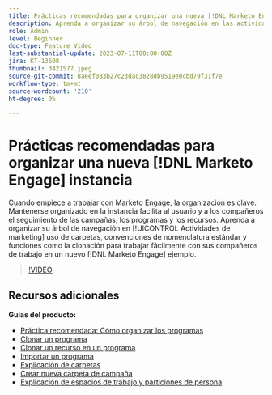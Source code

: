 ```yaml
---
title: Prácticas recomendadas para organizar una nueva [!DNL Marketo Engage] instancia
description: Aprenda a organizar su árbol de navegación en las actividades de marketing mediante carpetas, convenciones de nomenclatura estándar y funciones como la clonación para trabajar fácilmente con sus compañeros en una nueva instancia de Marketo Engage.
role: Admin
level: Beginner
doc-type: Feature Video
last-substantial-update: 2023-07-11T00:00:00Z
jira: KT-13608
thumbnail: 3421577.jpeg
source-git-commit: 8aeef083b27c23dac3828db9519e0cbd79f31f7e
workflow-type: tm+mt
source-wordcount: '210'
ht-degree: 0%

---
```



# Prácticas recomendadas para organizar una nueva [!DNL Marketo Engage] instancia

Cuando empiece a trabajar con Marketo Engage, la organización es clave. Mantenerse organizado en la instancia facilita al usuario y a los compañeros el seguimiento de las campañas, los programas y los recursos. Aprenda a organizar su árbol de navegación en [!UICONTROL Actividades de marketing] uso de carpetas, convenciones de nomenclatura estándar y funciones como la clonación para trabajar fácilmente con sus compañeros de trabajo en un nuevo [!DNL Marketo Engage] ejemplo. 

>[!VIDEO](https://video.tv.adobe.com/v/3421577/?learn=on)

## Recursos adicionales

**Guías del producto:**

* [Práctica recomendada: Cómo organizar los programas](https://experienceleague.adobe.com/docs/marketo/using/product-docs/core-marketo-concepts/programs/working-with-programs/best-practice-how-to-organize-your-programs.html)
* [Clonar un programa](https://experienceleague.adobe.com/docs/marketo/using/product-docs/core-marketo-concepts/programs/working-with-programs/clone-a-program.html)
* [Clonar un recurso en un programa](https://experienceleague.adobe.com/docs/marketo/using/product-docs/core-marketo-concepts/programs/working-with-programs/clone-an-asset-in-a-program.html)
* [Importar un programa](https://experienceleague.adobe.com/docs/marketo/using/product-docs/core-marketo-concepts/programs/working-with-programs/import-a-program.html)
* [Explicación de carpetas](https://experienceleague.adobe.com/docs/marketo/using/product-docs/core-marketo-concepts/miscellaneous/understanding-folders.html)
* [Crear nueva carpeta de campaña](https://experienceleague.adobe.com/docs/marketo/using/product-docs/core-marketo-concepts/miscellaneous/create-new-campaign-folder.html)
* [Explicación de espacios de trabajo y particiones de persona](https://experienceleague.adobe.com/docs/marketo/using/product-docs/administration/workspaces-and-person-partitions/understanding-workspaces-and-person-partitions.html)
